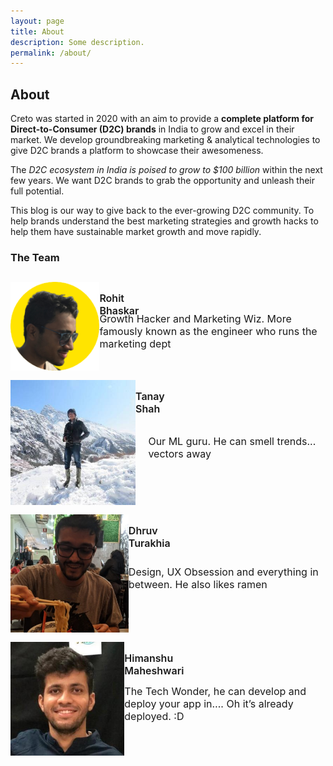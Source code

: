 ```yaml
---
layout: page
title: About
description: Some description.
permalink: /about/
---
```


<!-- <img class="img-rounded" src="/assets/img/uploads/profile.png" alt="Thiago Rossener" width="200"> -->

## About

Creto was started in 2020 with an aim to provide a **complete platform for Direct-to-Consumer (D2C) brands** in India to grow and excel in their market.
We develop groundbreaking marketing & analytical technologies to give D2C brands a platform to showcase their awesomeness.

The *D2C ecosystem in India is poised to grow to $100 billion* within the next few years. We want D2C brands to grab the opportunity and unleash their full potential. 

This blog is our way to give back to the ever-growing D2C community. To help brands understand the best marketing strategies and growth hacks to help them have sustainable market growth and move rapidly.

### The Team

<div class="post-content" style="margin: 1.8125rem auto 0; max-width: 50rem;">
  <div style="display: flex; justify-content: space-between">
    <div style="display:flex">
      <img class="img-rounded" src="/assets/img/uploads/author_rohit.png" title="Rohit Bhaskar" width="200px" style="margin-bottom: 15px">
      <p style="font-weight: 600; font-size: 16px;">Rohit Bhaskar</p>
    </div>
    <p style="align-self: center; font-size: 16px;">Growth Hacker and Marketing Wiz. More famously known as the engineer who runs the marketing dept</p>
  </div>

  <div style="display: flex; justify-content: space-between"">
    <div style="display:flex">
      <img class="img-rounded" src="/assets/img/uploads/author_tanay.jpg" title="Tanay Shah" width="200px" style="margin-bottom: 15px">
      <p style="font-weight: 600; font-size: 16px;">Tanay Shah</p>
    </div>
    <p style="align-self: center; font-size: 16px;">Our ML guru. He can smell trends... vectors away</p>
  </div>

  <div style="display: flex; justify-content: space-between"">
    <div style="display:flex">
      <img class="img-rounded" src="/assets/img/uploads/author_dhruv.jpg" title="Dhruv Turakhia" width="200px" style="margin-bottom: 15px">
      <p style="font-weight: 600; font-size: 16px;">Dhruv Turakhia</p>
    </div>
    <p style="align-self: center; font-size: 16px;">Design, UX Obsession and everything in between. He also likes ramen</p>
  </div>

  <div style="display: flex; justify-content: space-between"">
    <div style="display:flex">
      <img class="img-rounded" src="/assets/img/uploads/author_himanshu.jpg" title="Dhruv Turakhia" width="200px" style="margin-bottom: 15px">
      <p style="font-weight: 600; font-size: 16px;">Himanshu Maheshwari</p>
    </div>
    <p style="align-self: center; font-size: 16px;">The Tech Wonder, he can develop and deploy your app in…. Oh it’s already deployed. :D
    </p>
  </div>
</div>
